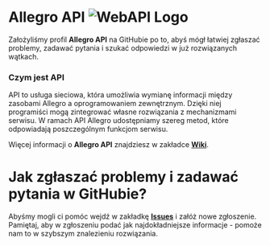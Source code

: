 # Allegro API  ![WebAPI Logo](https://assets.allegrostatic.pl/opbox/allegro.pl/strefamarek/Strefa%20Marek/5dPSMgGkuIZv4Mb8SFUkAB-w44-h43.png)

Założyliśmy profil **Allegro API** na GitHubie po to, abyś mógł łatwiej zgłaszać problemy, zadawać pytania i szukać odpowiedzi w już rozwiązanych wątkach. 

### Czym jest API
API to usługa sieciowa, która umożliwia wymianę informacji między zasobami Allegro a oprogramowaniem zewnętrznym. Dzięki niej programiści mogą zintegrować własne rozwiązania z mechanizmami serwisu. W ramach API Allegro udostępniamy szereg metod, które odpowiadają poszczególnym funkcjom serwisu.

Więcej informacji o **Allegro API** znajdziesz w zakładce **[Wiki](https://github.com/allegro/allegro-api/wiki)**.

# Jak zgłaszać problemy i zadawać pytania w GitHubie? 
Abyśmy mogli ci pomóc wejdź w zakładkę **[Issues](https://github.com/allegro/allegro-api/issues)** i załóż nowe zgłoszenie. Pamiętaj, aby w zgłoszeniu podać jak najdokładniejsze informacje - pomoże nam to w szybszym znalezieniu rozwiązania.
